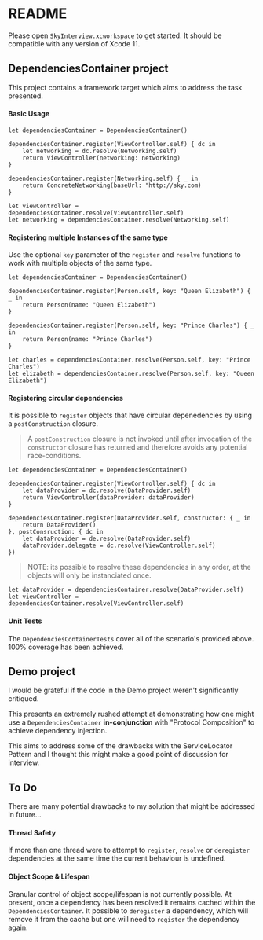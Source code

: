 #  README

Please open `SkyInterview.xcworkspace` to get started.  It should be compatible with any version of Xcode 11.

## DependenciesContainer project

This project contains a framework target which aims to address the task presented.

#### Basic Usage

```
let dependenciesContainer = DependenciesContainer()

dependenciesContainer.register(ViewController.self) { dc in
    let networking = dc.resolve(Networking.self)
    return ViewController(networking: networking)
}

dependenciesContainer.register(Networking.self) { _ in
    return ConcreteNetworking(baseUrl: "http://sky.com)
}
```

```
let viewController = dependenciesContainer.resolve(ViewController.self)
let networking = dependenciesContainer.resolve(Networking.self)
```

#### Registering multiple Instances of the same type

Use the optional `key` parameter of the `register` and `resolve` functions to work with multiple objects of the same type.

```
let dependenciesContainer = DependenciesContainer()

dependenciesContainer.register(Person.self, key: "Queen Elizabeth") { _ in
    return Person(name: "Queen Elizabeth")
}

dependenciesContainer.register(Person.self, key: "Prince Charles") { _ in
    return Person(name: "Prince Charles")
}
```

```
let charles = dependenciesContainer.resolve(Person.self, key: "Prince Charles")
let elizabeth = dependenciesContainer.resolve(Person.self, key: "Queen Elizabeth")
```

#### Registering circular dependencies

It is possible to `register` objects that have circular depenedencies by using a `postConstruction` closure. 

> A `postConstruction` closure is not invoked until after invocation of the `constructor` closure has returned and therefore avoids any potential race-conditions.

```
let dependenciesContainer = DependenciesContainer()

dependenciesContainer.register(ViewController.self) { dc in
    let dataProvider = dc.resolve(DataProvider.self)
    return ViewController(dataProvider: dataProvider)
}

dependenciesContainer.register(DataProvider.self, constructor: { _ in
    return DataProvider()
}, postConsruction: { dc in
    let dataProvider = de.resolve(DataProvider.self)
    dataProvider.delegate = dc.resolve(ViewController.self)
})
```
>  NOTE: its possible to resolve these dependencies in any order, at the objects will only be instanciated once.
```
let dataProvider = dependenciesContainer.resolve(DataProvider.self)
let viewController = dependenciesContainer.resolve(ViewController.self)
```

#### Unit Tests

The `DependenciesContainerTests` cover all of the scenario's provided above.  100% coverage has been achieved.


## Demo project

I would be grateful if the code in the Demo project weren't significantly critiqued.  

This presents an extremely rushed attempt at demonstrating how one might use a `DependenciesContainer` **in-conjunction** with "Protocol Composition" to achieve dependency injection.  

This aims to address some of the drawbacks with the ServiceLocator Pattern and I thought this might make a good point of discussion for interview. 


## To Do

There are many potential drawbacks to my solution that might be addressed in future...

#### Thread Safety

If more than one thread were to attempt to `register`,  `resolve` or `deregister` dependencies at the same time the current behaviour is undefined.

#### Object Scope & Lifespan

Granular control of object scope/lifespan is not currently possible.   At present, once a dependency has been resolved it remains cached within the `DependenciesContainer`.  It possible to `deregister` a dependency, which will remove it from the cache but one will need to `register` the dependency again.
